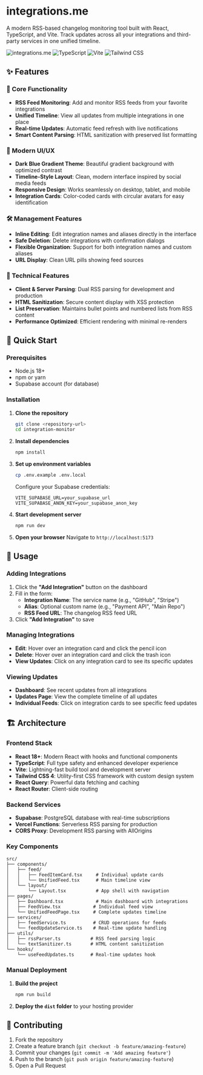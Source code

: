 # integrations.me

A modern RSS-based changelog monitoring tool built with React, TypeScript, and Vite. Track updates across all your integrations and third-party services in one unified timeline.

![integrations.me](https://img.shields.io/badge/React-19+-blue.svg)
![TypeScript](https://img.shields.io/badge/TypeScript-5+-blue.svg)
![Vite](https://img.shields.io/badge/Vite-6+-purple.svg)
![Tailwind CSS](https://img.shields.io/badge/Tailwind%20CSS-4+-teal.svg)

## ✨ Features

### 🎯 Core Functionality
- **RSS Feed Monitoring**: Add and monitor RSS feeds from your favorite integrations
- **Unified Timeline**: View all updates from multiple integrations in one place
- **Real-time Updates**: Automatic feed refresh with live notifications
- **Smart Content Parsing**: HTML sanitization with preserved list formatting

### 🎨 Modern UI/UX
- **Dark Blue Gradient Theme**: Beautiful gradient background with optimized contrast
- **Timeline-Style Layout**: Clean, modern interface inspired by social media feeds
- **Responsive Design**: Works seamlessly on desktop, tablet, and mobile
- **Integration Cards**: Color-coded cards with circular avatars for easy identification

### 🛠️ Management Features
- **Inline Editing**: Edit integration names and aliases directly in the interface
- **Safe Deletion**: Delete integrations with confirmation dialogs
- **Flexible Organization**: Support for both integration names and custom aliases
- **URL Display**: Clean URL pills showing feed sources

### 🔧 Technical Features
- **Client & Server Parsing**: Dual RSS parsing for development and production
- **HTML Sanitization**: Secure content display with XSS protection
- **List Preservation**: Maintains bullet points and numbered lists from RSS content
- **Performance Optimized**: Efficient rendering with minimal re-renders

## 🚀 Quick Start

### Prerequisites
- Node.js 18+ 
- npm or yarn
- Supabase account (for database)

### Installation

1. **Clone the repository**
   ```bash
   git clone <repository-url>
   cd integration-monitor
   ```

2. **Install dependencies**
   ```bash
   npm install
   ```

3. **Set up environment variables**
   ```bash
   cp .env.example .env.local
   ```
   
   Configure your Supabase credentials:
   ```env
   VITE_SUPABASE_URL=your_supabase_url
   VITE_SUPABASE_ANON_KEY=your_supabase_anon_key
   ```

4. **Start development server**
   ```bash
   npm run dev
   ```

5. **Open your browser**
   Navigate to `http://localhost:5173`

## 📖 Usage

### Adding Integrations

1. Click the **"Add Integration"** button on the dashboard
2. Fill in the form:
   - **Integration Name**: The service name (e.g., "GitHub", "Stripe")
   - **Alias**: Optional custom name (e.g., "Payment API", "Main Repo")
   - **RSS Feed URL**: The changelog RSS feed URL
3. Click **"Add Integration"** to save

### Managing Integrations

- **Edit**: Hover over an integration card and click the pencil icon
- **Delete**: Hover over an integration card and click the trash icon
- **View Updates**: Click on any integration card to see its specific updates

### Viewing Updates

- **Dashboard**: See recent updates from all integrations
- **Updates Page**: View the complete timeline of all updates
- **Individual Feeds**: Click on integration cards to see specific feed updates

## 🏗️ Architecture

### Frontend Stack
- **React 18+**: Modern React with hooks and functional components
- **TypeScript**: Full type safety and enhanced developer experience
- **Vite**: Lightning-fast build tool and development server
- **Tailwind CSS 4**: Utility-first CSS framework with custom design system
- **React Query**: Powerful data fetching and caching
- **React Router**: Client-side routing

### Backend Services
- **Supabase**: PostgreSQL database with real-time subscriptions
- **Vercel Functions**: Serverless RSS parsing for production
- **CORS Proxy**: Development RSS parsing with AllOrigins

### Key Components

```
src/
├── components/
│   ├── feed/
│   │   ├── FeedItemCard.tsx     # Individual update cards
│   │   └── UnifiedFeed.tsx      # Main timeline view
│   └── layout/
│       └── Layout.tsx           # App shell with navigation
├── pages/
│   ├── Dashboard.tsx            # Main dashboard with integrations
│   ├── FeedView.tsx            # Individual feed view
│   └── UnifiedFeedPage.tsx     # Complete updates timeline
├── services/
│   ├── feedService.ts          # CRUD operations for feeds
│   └── feedUpdateService.ts    # Real-time update handling
├── utils/
│   ├── rssParser.ts           # RSS feed parsing logic
│   └── textSanitizer.ts       # HTML content sanitization
└── hooks/
    └── useFeedUpdates.ts      # Real-time updates hook
```

### Manual Deployment

1. **Build the project**
   ```bash
   npm run build
   ```

2. **Deploy the `dist` folder** to your hosting provider

## 🤝 Contributing

1. Fork the repository
2. Create a feature branch (`git checkout -b feature/amazing-feature`)
3. Commit your changes (`git commit -m 'Add amazing feature'`)
4. Push to the branch (`git push origin feature/amazing-feature`)
5. Open a Pull Request